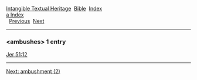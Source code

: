 [Intangible Textual Heritage](../../index)  [Bible](../index) 
[Index](index)   
[a Index](_a_)  
  [Previous](c00468)  [Next](c00470) 

------------------------------------------------------------------------

### &lt;ambushes&gt; 1 entry

[Jer 51:12](../kjv/jer051.htm#012)  

------------------------------------------------------------------------

[Next: ambushment (2)](c00470)
